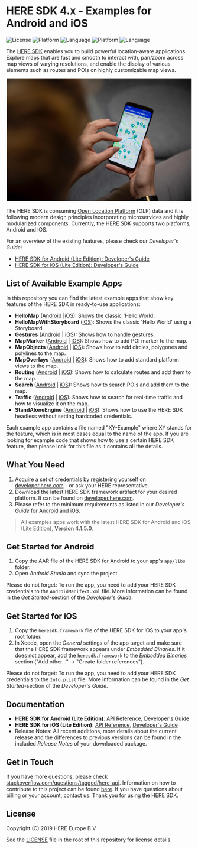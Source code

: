 # HERE SDK 4.x - Examples for Android and iOS
![License](https://img.shields.io/badge/license-Apache%202-blue)
![Platform](https://img.shields.io/badge/platform-Android-green.svg)
![Language](https://img.shields.io/badge/language-Java%208-orange.svg)
![Platform](https://img.shields.io/badge/platform-iOS-green.svg)
![Language](https://img.shields.io/badge/language-Swift%205.1.2-orange.svg)

The [HERE SDK](https://developer.here.com/products/here-sdk) enables you to build powerful location-aware applications. Explore maps that are fast and smooth to interact with, pan/zoom across map views of varying resolutions, and enable the display of various elements such as routes and POIs on highly customizable map views.

<center><p>
  <img src="images/here_sdk.jpg" width="500" />
</p></center>

The HERE SDK is consuming [Open Location Platform](https://developer.here.com/products/open-location-platform) (OLP) data and it is following modern design principles incorporating microservices and highly modularized components. Currently, the HERE SDK supports two platforms, Android and iOS.

For an overview of the existing features, please check our _Developer's Guide_:
- [HERE SDK for Android (Lite Edition): Developer's Guide](https://developer.here.com/documentation/android-sdk/dev_guide/index.html)
- [HERE SDK for iOS (Lite Edition): Developer's Guide](https://developer.here.com/documentation/ios-sdk/dev_guide/index.html)

## List of Available Example Apps
In this repository you can find the latest example apps that show key features of the HERE SDK in ready-to-use applications:

- **HelloMap** ([Android](examples/android/HelloMap) |[iOS](examples/ios/HelloMap)): Shows the classic 'Hello World'.
- **HelloMapWithStoryboard** ([iOS](examples/ios/HelloMapWithStoryboard)): Shows the classic 'Hello World' using a Storyboard.
- **Gestures** ([Android](examples/android/Gestures) | [iOS](examples/ios/Gestures)): Shows how to handle gestures.
- **MapMarker** ([Android](examples/android/MapMarker) | [iOS](examples/ios/MapMarker)): Shows how to add POI marker to the map.
- **MapObjects** ([Android](examples/android/MapObjects) | [iOS](examples/ios/MapObjects)): Shows how to add circles, polygones and polylines to the map.
- **MapOverlays** ([Android](examples/android/MapOverlays) | [iOS](examples/ios/MapOverlays)): Shows how to add standard platform views to the map.
- **Routing** ([Android](examples/android/Routing) | [iOS](examples/ios/Routing)): Shows how to calculate routes and add them to the map.
- **Search** ([Android](examples/android/Search) | [iOS](examples/ios/Search)): Shows how to search POIs and add them to the map.
- **Traffic** ([Android](examples/android/Traffic) | [iOS](examples/ios/Traffic)): Shows how to search for real-time traffic and how to visualize it on the map.
- **StandAloneEngine** ([Android](examples/android/StandAloneEngine) | [iOS](examples/ios/StandAloneEngine)): Shows how to use the HERE SDK headless without setting hardcoded credentials.

Each example app contains a file named "XY-Example" where XY stands for the feature, which is in most cases equal to the name of the app. If you are looking for example code that shows how to use a certain HERE SDK feature, then please look for this file as it contains all the details.

## What You Need
1. Acquire a set of credentials by registering yourself on [developer.here.com](https://developer.here.com/) - or ask your HERE representative.
2. Download the latest HERE SDK framework artifact for your desired platform. It can be found on [developer.here.com](https://developer.here.com/).
3. Please refer to the minimum requirements as listed in our _Developer's Guide_ for [Android](https://developer.here.com/documentation/android-sdk/dev_guide/topics/quick-start.html#minimum-requirements) and [iOS](https://developer.here.com/documentation/ios-sdk/dev_guide/topics/quick-start.html#minimum-requirements).

> All examples apps work with the latest HERE SDK for Android and iOS (Lite Edition), **Version 4.1.5.0**.

## Get Started for Android
1. Copy the AAR file of the HERE SDK for Android to your app's `app/libs` folder.
2. Open _Android Studio_ and sync the project.

Please do not forget: To run the app, you need to add your HERE SDK credentials to the `AndroidManifext.xml` file. More information can be found in the _Get Started_-section of the _Developer's Guide_.

## Get Started for iOS
1. Copy the `heresdk.framework` file of the HERE SDK for iOS to your app's root folder.
2. In Xcode, open the _General_ settings of the app target and make sure that the HERE SDK framework appears under _Embedded Binaries_. If it does not appear, add the `heresdk.framework` to the _Embedded Binaries_ section ("Add other..." -> "Create folder references").

Please do not forget: To run the app, you need to add your HERE SDK credentials to the `Info.plist` file. More information can be found in the _Get Started_-section of the _Developer's Guide_.

## Documentation
- **HERE SDK for Android (Lite Edition)**: [API Reference](https://developer.here.com/documentation/android-sdk/api_reference/index.html), [Developer's Guide](https://developer.here.com/documentation/android-sdk/dev_guide/index.html)
- **HERE SDK for iOS (Lite Edition)**: [API Reference](https://developer.here.com/documentation/ios-sdk/api_reference/index.html), [Developer's Guide](https://developer.here.com/documentation/ios-sdk/dev_guide/index.html)
- Release Notes: All recent additions, more details about the current release and the differences to previous versions can be found in the included _Release Notes_ of your downloaded package.

## Get in Touch
If you have more questions, please check [stackoverflow.com/questions/tagged/here-api](http://stackoverflow.com/questions/tagged/here-api). Information on how to contribute to this project can be found [here](CONTRIBUTING.md). If you have questions about billing or your account, [contact us](https://developer.here.com/contact-us). Thank you for using the HERE SDK.

## License
Copyright (C) 2019 HERE Europe B.V.

See the [LICENSE](LICENSE) file in the root of this repository for license details.
